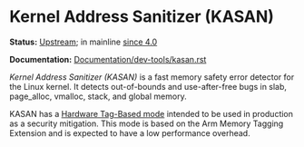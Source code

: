 Kernel Address Sanitizer (KASAN)
================================

**Status:** [Upstream](https://git.kernel.org/pub/scm/linux/kernel/git/torvalds/linux.git/log/mm/kasan); in mainline [since 4.0](https://git.kernel.org/pub/scm/linux/kernel/git/torvalds/linux.git/commit/?id=0b24becc810dc3be6e3f94103a866f214c282394)

**Documentation:** [Documentation/dev-tools/kasan.rst](https://www.kernel.org/doc/html/latest/dev-tools/kasan.html)

*Kernel Address Sanitizer (KASAN)* is a fast memory safety error detector for the Linux kernel. It detects out-of-bounds and use-after-free bugs in slab, page_alloc, vmalloc, stack, and global memory.

KASAN has a [Hardware Tag-Based mode](https://www.kernel.org/doc/html/latest/dev-tools/kasan.html#hardware-tag-based-kasan) intended to be used in production as a security mitigation. This mode is based on the Arm Memory Tagging Extension and is expected to have a low performance overhead.
